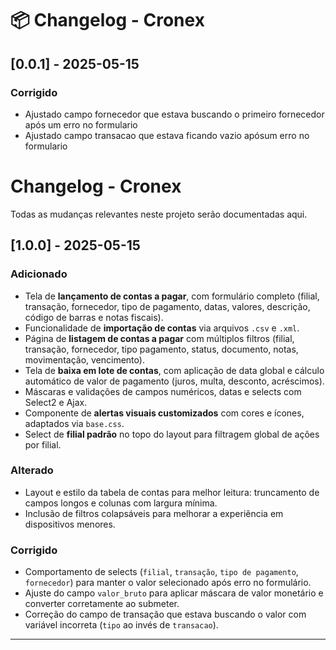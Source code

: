 # 📦 Changelog - Cronex


## [0.0.1] - 2025-05-15
### Corrigido
- Ajustado campo fornecedor que estava buscando o primeiro fornecedor após um erro no formulario
- Ajustado campo transacao que estava ficando vazio apósum erro no formulario

# Changelog - Cronex

Todas as mudanças relevantes neste projeto serão documentadas aqui.

## [1.0.0] - 2025-05-15

### Adicionado
- Tela de **lançamento de contas a pagar**, com formulário completo (filial, transação, fornecedor, tipo de pagamento, datas, valores, descrição, código de barras e notas fiscais).
- Funcionalidade de **importação de contas** via arquivos `.csv` e `.xml`.
- Página de **listagem de contas a pagar** com múltiplos filtros (filial, transação, fornecedor, tipo pagamento, status, documento, notas, movimentação, vencimento).
- Tela de **baixa em lote de contas**, com aplicação de data global e cálculo automático de valor de pagamento (juros, multa, desconto, acréscimos).
- Máscaras e validações de campos numéricos, datas e selects com Select2 e Ajax.
- Componente de **alertas visuais customizados** com cores e ícones, adaptados via `base.css`.
- Select de **filial padrão** no topo do layout para filtragem global de ações por filial.

### Alterado
- Layout e estilo da tabela de contas para melhor leitura: truncamento de campos longos e colunas com largura mínima.
- Inclusão de filtros colapsáveis para melhorar a experiência em dispositivos menores.

### Corrigido
- Comportamento de selects (`filial`, `transação`, `tipo de pagamento`, `fornecedor`) para manter o valor selecionado após erro no formulário.
- Ajuste do campo `valor_bruto` para aplicar máscara de valor monetário e converter corretamente ao submeter.
- Correção do campo de transação que estava buscando o valor com variável incorreta (`tipo` ao invés de `transacao`).

---
